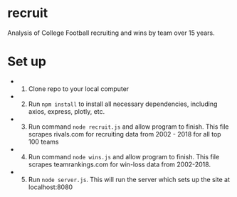 # recruit
Analysis of College Football recruiting and wins by team over 15 years.

# Set up
  * 1. Clone repo to your local computer
  * 2. Run `npm install` to install all necessary dependencies, including axios, express, plotly, etc.
  * 3. Run command `node recruit.js` and allow program to finish. This file scrapes rivals.com for recruiting data from 2002 - 2018 for all top 100 teams
  * 4. Run command `node wins.js` and allow program to finish. This file scrapes teamrankings.com for win-loss data from 2002-2018. 
  * 5. Run `node server.js`. This will run the server which sets up the site at localhost:8080
